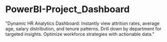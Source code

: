 # PowerBI-Project_Dashboard
"Dynamic HR Analytics Dashboard: Instantly view attrition rates, average age, salary distribution, and tenure patterns. Drill down by department for targeted insights. Optimize workforce strategies with actionable data."
